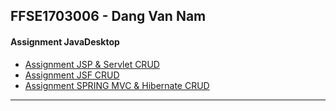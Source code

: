 ## FFSE1703006 - Dang Van Nam
#### Assignment JavaDesktop
- [Assignment JSP & Servlet CRUD](https://github.com/FASTTRACKSE/FFSE1702A.JavaWeb/tree/master/FFSE1703006/JSPServletCRUD/src)
- [Assignment JSF CRUD](https://github.com/FASTTRACKSE/FFSE1702A.JavaWeb/tree/master/FFSE1703006/JSFCRUD/src/main)
- [Assignment SPRING MVC & Hibernate CRUD](https://github.com/FASTTRACKSE/FFSE1702A.JavaWeb/tree/master/FFSE1703006/SpringMVCHibernateCRUD/src/main)
-----------------------------------------------------
